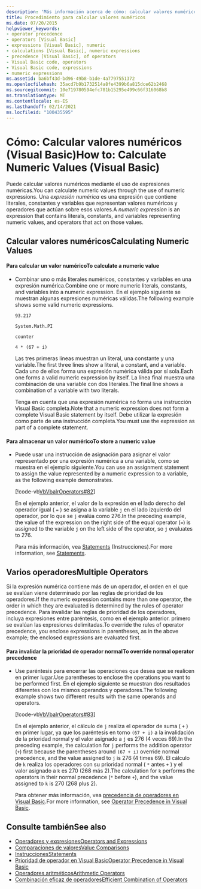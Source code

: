 ```yaml
---
description: 'Más información acerca de cómo: calcular valores numéricos (Visual Basic)'
title: Procedimiento para calcular valores numéricos
ms.date: 07/20/2015
helpviewer_keywords:
- operator precedence
- operators [Visual Basic]
- expressions [Visual Basic], numeric
- calculations [Visual Basic], numeric expressions
- precedence [Visual Basic], of operators
- Visual Basic code, operators
- Visual Basic code, expressions
- numeric expressions
ms.assetid: ba6bf43d-bd96-49b8-b1de-4a7797551372
ms.openlocfilehash: 35acd7b9b1732514a8fe4399b6a815dce62b2468
ms.sourcegitcommit: 10e719780594efc781b15295e499c66f316068b8
ms.translationtype: MT
ms.contentlocale: es-ES
ms.lasthandoff: 02/14/2021
ms.locfileid: "100435595"
---
```

# <a name="how-to-calculate-numeric-values-visual-basic"></a><span data-ttu-id="ee1a4-103">Cómo: Calcular valores numéricos (Visual Basic)</span><span class="sxs-lookup"><span data-stu-id="ee1a4-103">How to: Calculate Numeric Values (Visual Basic)</span></span>

<span data-ttu-id="ee1a4-104">Puede calcular valores numéricos mediante el uso de expresiones numéricas.</span><span class="sxs-lookup"><span data-stu-id="ee1a4-104">You can calculate numeric values through the use of numeric expressions.</span></span> <span data-ttu-id="ee1a4-105">Una *expresión numérica* es una expresión que contiene literales, constantes y variables que representan valores numéricos y operadores que actúan sobre esos valores.</span><span class="sxs-lookup"><span data-stu-id="ee1a4-105">A *numeric expression* is an expression that contains literals, constants, and variables representing numeric values, and operators that act on those values.</span></span>  
  
## <a name="calculating-numeric-values"></a><span data-ttu-id="ee1a4-106">Calcular valores numéricos</span><span class="sxs-lookup"><span data-stu-id="ee1a4-106">Calculating Numeric Values</span></span>  
  
#### <a name="to-calculate-a-numeric-value"></a><span data-ttu-id="ee1a4-107">Para calcular un valor numérico</span><span class="sxs-lookup"><span data-stu-id="ee1a4-107">To calculate a numeric value</span></span>  
  
- <span data-ttu-id="ee1a4-108">Combinar uno o más literales numéricos, constantes y variables en una expresión numérica.</span><span class="sxs-lookup"><span data-stu-id="ee1a4-108">Combine one or more numeric literals, constants, and variables into a numeric expression.</span></span> <span data-ttu-id="ee1a4-109">En el ejemplo siguiente se muestran algunas expresiones numéricas válidas.</span><span class="sxs-lookup"><span data-stu-id="ee1a4-109">The following example shows some valid numeric expressions.</span></span>  
  
     `93.217`  
  
     `System.Math.PI`  
  
     `counter`  
  
     `4 * (67 + i)`  
  
     <span data-ttu-id="ee1a4-110">Las tres primeras líneas muestran un literal, una constante y una variable.</span><span class="sxs-lookup"><span data-stu-id="ee1a4-110">The first three lines show a literal, a constant, and a variable.</span></span> <span data-ttu-id="ee1a4-111">Cada uno de ellos forma una expresión numérica válida por sí sola.</span><span class="sxs-lookup"><span data-stu-id="ee1a4-111">Each one forms a valid numeric expression by itself.</span></span> <span data-ttu-id="ee1a4-112">La línea final muestra una combinación de una variable con dos literales.</span><span class="sxs-lookup"><span data-stu-id="ee1a4-112">The final line shows a combination of a variable with two literals.</span></span>  
  
     <span data-ttu-id="ee1a4-113">Tenga en cuenta que una expresión numérica no forma una instrucción Visual Basic completa.</span><span class="sxs-lookup"><span data-stu-id="ee1a4-113">Note that a numeric expression does not form a complete Visual Basic statement by itself.</span></span> <span data-ttu-id="ee1a4-114">Debe utilizar la expresión como parte de una instrucción completa.</span><span class="sxs-lookup"><span data-stu-id="ee1a4-114">You must use the expression as part of a complete statement.</span></span>  
  
#### <a name="to-store-a-numeric-value"></a><span data-ttu-id="ee1a4-115">Para almacenar un valor numérico</span><span class="sxs-lookup"><span data-stu-id="ee1a4-115">To store a numeric value</span></span>  
  
- <span data-ttu-id="ee1a4-116">Puede usar una instrucción de asignación para asignar el valor representado por una expresión numérica a una variable, como se muestra en el ejemplo siguiente.</span><span class="sxs-lookup"><span data-stu-id="ee1a4-116">You can use an assignment statement to assign the value represented by a numeric expression to a variable, as the following example demonstrates.</span></span>  
  
     [!code-vb[VbVbalrOperators#82](~/samples/snippets/visualbasic/VS_Snippets_VBCSharp/VbVbalrOperators/VB/Class1.vb#82)]  
  
     <span data-ttu-id="ee1a4-117">En el ejemplo anterior, el valor de la expresión en el lado derecho del operador igual ( `=` ) se asigna a la variable `j` en el lado izquierdo del operador, por lo que se `j` evalúa como 276.</span><span class="sxs-lookup"><span data-stu-id="ee1a4-117">In the preceding example, the value of the expression on the right side of the equal operator (`=`) is assigned to the variable `j` on the left side of the operator, so `j` evaluates to 276.</span></span>  
  
     <span data-ttu-id="ee1a4-118">Para más información, vea [Statements](../../../language-reference/statements/index.md) (Instrucciones).</span><span class="sxs-lookup"><span data-stu-id="ee1a4-118">For more information, see [Statements](../../../language-reference/statements/index.md).</span></span>  
  
## <a name="multiple-operators"></a><span data-ttu-id="ee1a4-119">Varios operadores</span><span class="sxs-lookup"><span data-stu-id="ee1a4-119">Multiple Operators</span></span>  

 <span data-ttu-id="ee1a4-120">Si la expresión numérica contiene más de un operador, el orden en el que se evalúan viene determinado por las reglas de prioridad de los operadores.</span><span class="sxs-lookup"><span data-stu-id="ee1a4-120">If the numeric expression contains more than one operator, the order in which they are evaluated is determined by the rules of operator precedence.</span></span> <span data-ttu-id="ee1a4-121">Para invalidar las reglas de prioridad de los operadores, incluya expresiones entre paréntesis, como en el ejemplo anterior. primero se evalúan las expresiones delimitadas.</span><span class="sxs-lookup"><span data-stu-id="ee1a4-121">To override the rules of operator precedence, you enclose expressions in parentheses, as in the above example; the enclosed expressions are evaluated first.</span></span>  
  
#### <a name="to-override-normal-operator-precedence"></a><span data-ttu-id="ee1a4-122">Para invalidar la prioridad de operador normal</span><span class="sxs-lookup"><span data-stu-id="ee1a4-122">To override normal operator precedence</span></span>  
  
- <span data-ttu-id="ee1a4-123">Use paréntesis para encerrar las operaciones que desea que se realicen en primer lugar.</span><span class="sxs-lookup"><span data-stu-id="ee1a4-123">Use parentheses to enclose the operations you want to be performed first.</span></span> <span data-ttu-id="ee1a4-124">En el ejemplo siguiente se muestran dos resultados diferentes con los mismos operandos y operadores.</span><span class="sxs-lookup"><span data-stu-id="ee1a4-124">The following example shows two different results with the same operands and operators.</span></span>  
  
     [!code-vb[VbVbalrOperators#83](~/samples/snippets/visualbasic/VS_Snippets_VBCSharp/VbVbalrOperators/VB/Class1.vb#83)]  
  
     <span data-ttu-id="ee1a4-125">En el ejemplo anterior, el cálculo de `j` realiza el operador de suma ( `+` ) en primer lugar, ya que los paréntesis en torno `(67 + i)` a la invalidación de la prioridad normal y el valor asignado a `j` es 276 (4 veces 69).</span><span class="sxs-lookup"><span data-stu-id="ee1a4-125">In the preceding example, the calculation for `j` performs the addition operator (`+`) first because the parentheses around `(67 + i)` override normal precedence, and the value assigned to `j` is 276 (4 times 69).</span></span> <span data-ttu-id="ee1a4-126">El cálculo de `k` realiza los operadores con su prioridad normal ( `*` antes `+` ) y el valor asignado a `k` es 270 (268 más 2).</span><span class="sxs-lookup"><span data-stu-id="ee1a4-126">The calculation for `k` performs the operators in their normal precedence (`*` before `+`), and the value assigned to `k` is 270 (268 plus 2).</span></span>  
  
     <span data-ttu-id="ee1a4-127">Para obtener más información, vea [precedencia de operadores en Visual Basic](../../../language-reference/operators/operator-precedence.md).</span><span class="sxs-lookup"><span data-stu-id="ee1a4-127">For more information, see [Operator Precedence in Visual Basic](../../../language-reference/operators/operator-precedence.md).</span></span>  
  
## <a name="see-also"></a><span data-ttu-id="ee1a4-128">Consulte también</span><span class="sxs-lookup"><span data-stu-id="ee1a4-128">See also</span></span>

- [<span data-ttu-id="ee1a4-129">Operadores y expresiones</span><span class="sxs-lookup"><span data-stu-id="ee1a4-129">Operators and Expressions</span></span>](index.md)
- [<span data-ttu-id="ee1a4-130">Comparaciones de valores</span><span class="sxs-lookup"><span data-stu-id="ee1a4-130">Value Comparisons</span></span>](value-comparisons.md)
- [<span data-ttu-id="ee1a4-131">Instrucciones</span><span class="sxs-lookup"><span data-stu-id="ee1a4-131">Statements</span></span>](../../../language-reference/statements/index.md)
- [<span data-ttu-id="ee1a4-132">Prioridad de operador en Visual Basic</span><span class="sxs-lookup"><span data-stu-id="ee1a4-132">Operator Precedence in Visual Basic</span></span>](../../../language-reference/operators/operator-precedence.md)
- [<span data-ttu-id="ee1a4-133">Operadores aritméticos</span><span class="sxs-lookup"><span data-stu-id="ee1a4-133">Arithmetic Operators</span></span>](../../../language-reference/operators/arithmetic-operators.md)
- [<span data-ttu-id="ee1a4-134">Combinación eficaz de operadores</span><span class="sxs-lookup"><span data-stu-id="ee1a4-134">Efficient Combination of Operators</span></span>](efficient-combination-of-operators.md)
